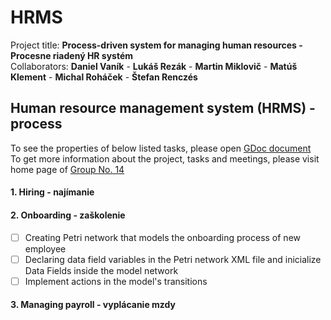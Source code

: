 # HRMS
Project title: __Process-driven system for managing human resources - Procesne riadený HR systém__   
Collaborators: __Daniel Vaník__ - __Lukáš Rezák__ - __Martin Miklovič__ - __Matúš Klement__ - __Michal Roháček__ - __Štefan Renczés__
## Human resource management system (HRMS) - process
To see the properties of below listed tasks, please open [GDoc document](https://docs.google.com/document/d/14yub62YSiGZCpk55JmFUyoD_oSZPqhp3zNHsHkR1veI/edit#)  
To get more information about the project, tasks and meetings, please visit home page of [Group No. 14](http://student.interes.group/~dano/tp1/index.html)
#### 1. Hiring - najímanie
#### 2. Onboarding - zaškolenie
   - [ ] Creating Petri network that models the onboarding process of new employee
   - [ ] Declaring data field variables in the Petri network XML file and inicialize 
         Data Fields inside the model network
   - [ ] Implement actions in the model's transitions
#### 3. Managing payroll - vyplácanie mzdy
